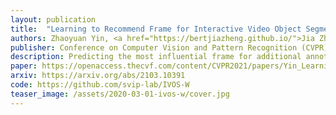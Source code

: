 ```yaml
---
layout: publication
title:  "Learning to Recommend Frame for Interactive Video Object Segmentation in the Wild"
authors: Zhaoyuan Yin, <a href="https://bertjiazheng.github.io/">Jia Zheng</a>, <a href="https://zachluo.github.io/">Weixin Luo</a>, <a href='https://shenhanqian.com'>Shenhan Qian</a>, <a href="http://design.hnu.edu.cn/info/1114/6868.htm">Hanling Zhang</a>, <a href='https://sist.shanghaitech.edu.cn/sist_en/2020/0814/c7582a54772/page.htm'>Shenghua Gao</a>
publisher: Conference on Computer Vision and Pattern Recognition (CVPR), 2021
description: Predicting the most influential frame for additional annotation to boost interactive video object segmentation.
paper: https://openaccess.thecvf.com/content/CVPR2021/papers/Yin_Learning_To_Recommend_Frame_for_Interactive_Video_Object_Segmentation_in_CVPR_2021_paper.pdf
arxiv: https://arxiv.org/abs/2103.10391
code: https://github.com/svip-lab/IVOS-W
teaser_image: /assets/2020-03-01-ivos-w/cover.jpg
---
```

